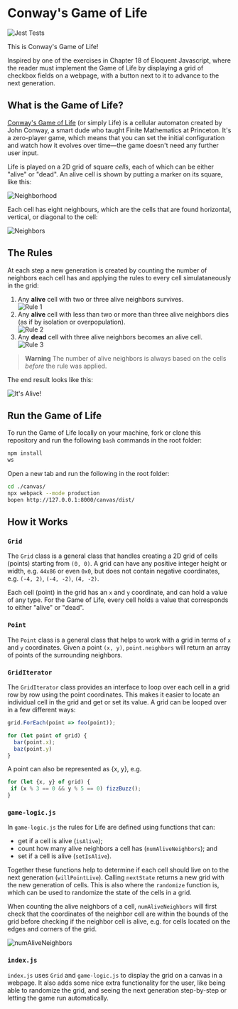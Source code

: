 # Conway's Game of Life

![Jest Tests](https://github.com/tessapower/game-of-life/workflows/Jest%20Tests/badge.svg)

This is Conway's Game of Life!

Inspired by one of the exercises in Chapter 18 of Eloquent Javascript, where the reader must implement the Game of Life by displaying a grid of checkbox fields on a webpage, with a button next to it to advance to the next generation.

## What is the Game of Life?

[Conway's Game of Life](https://en.wikipedia.org/wiki/Conway%27s_Game_of_Life) (or simply Life) is a cellular automaton created by John Conway, a smart dude who taught Finite Mathematics at Princeton. It's a zero-player game, which means that you can set the initial configuration and watch how it evolves over time—the game doesn't need any further user input.

Life is played on a 2D grid of square *cells*, each of which can be either "alive" or "dead". An alive cell is shown by putting a marker on its square, like this:

![Neighborhood](./docs/images/neighborhood.svg)

Each cell has eight neighbours, which are the cells that are found horizontal, vertical, or diagonal to the cell:

![Neighbors](./docs/images/count-neighbors.svg)

## The Rules

At each step a new generation is created by counting the number of neighbors each cell has and applying the rules to every cell simulataneously in the grid:

1. Any **alive** cell with two or three alive neighbors survives. <br>![Rule 1](./docs/images/rule-1.svg)
2. Any **alive** cell with less than two or more than three alive neighbors dies (as if by isolation or overpopulation). <br>![Rule 2](./docs/images/rule-2.svg)
3. Any **dead** cell with three alive neighbors becomes an alive cell. <br>![Rule 3](./docs/images/rule-3.svg)

> **Warning**
> The number of alive neighbors is always based on the cells *before* the rule was applied.

The end result looks like this:

![It's Alive!](./docs/images/game-of-life.gif)

## Run the Game of Life

To run the Game of Life locally on your machine, fork or clone this repository and run the following `bash` commands in the root folder:

```bash
npm install
ws
```

Open a new tab and run the following in the root folder:
```bash
cd ./canvas/
npx webpack --mode production
bopen http://127.0.0.1:8000/canvas/dist/
```

## How it Works

### `Grid`

The `Grid` class is a general class that handles creating a 2D grid of cells (points) starting from `(0, 0)`. A grid can have any positive integer height or width, e.g. `44x86` or even `0x0`, but does not contain negative coordinates, e.g. `(-4, 2)`, `(-4, -2)`, `(4, -2)`.

Each cell (point) in the grid has an `x` and `y` coordinate, and can hold a value of any type. For the Game of Life, every cell holds a value that corresponds to either "alive" or "dead".

### `Point`

The `Point` class is a general class that helps to work with a grid in terms of `x` and `y` coordinates. Given a point `(x, y)`, `point.neighbors` will return an array of points of the surrounding neighbors.

### `GridIterator`

The `GridIterator` class provides an interface to loop over each cell in a grid row by row using the point coordinates. This makes it easier to locate an individual cell in the grid and get or set its value. A grid can be looped over in a few different ways:

```js
grid.ForEach(point => foo(point));

for (let point of grid) {
  bar(point.x);
  baz(point.y)
}
```

A point can also be represented as {x, y}, e.g.

```js
for (let {x, y} of grid) {
 if (x % 3 == 0 && y % 5 == 0) fizzBuzz();
}
```
### `game-logic.js`

In `game-logic.js` the rules for Life are defined using functions that can:

- get if a cell is alive (`isAlive`);
- count how many alive neighbors a cell has (`numAliveNeighbors`); and
- set if a cell is alive (`setIsAlive`).

Together these functions help to determine if each cell should live on to the next generation (`willPointLive`). Calling `nextState` returns a new grid with the new generation of cells. This is also where the `randomize` function is, which can be used to randomize the state of the cells in a grid.

When counting the alive neighbors of a cell, `numAliveNeighbors` will first check that the coordinates of the neighbor cell are within the bounds of the grid before checking if the neighbor cell is alive, e.g. for cells located on the edges and corners of the grid.

![numAliveNeighbors](./docs/images/numAliveNeighbors.svg)

### `index.js`

`index.js` uses `Grid` and `game-logic.js` to display the grid on a canvas in a webpage. It also adds some nice extra functionality for the user, like being able to randomize the grid, and seeing the next generation step-by-step or letting the game run automatically.
